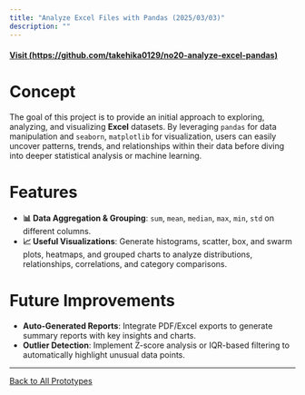 ```yaml
---
title: "Analyze Excel Files with Pandas (2025/03/03)"
description: ""
---
```


#### [Visit (https://github.com/takehika0129/no20-analyze-excel-pandas)](https://github.com/takehika0129/no20-analyze-excel-pandas)


# **Concept**
The goal of this project is to provide an initial approach to exploring, analyzing, and visualizing **Excel** datasets. By leveraging `pandas` for data manipulation and `seaborn`, `matplotlib` for visualization, users can easily uncover patterns, trends, and relationships within their data before diving into deeper statistical analysis or machine learning.


# **Features**
- **📊 Data Aggregation & Grouping**: `sum`, `mean`, `median`, `max`, `min`, `std` on different columns.
- **📈 Useful Visualizations**: Generate histograms, scatter, box, and swarm plots, heatmaps, and grouped charts to analyze distributions, relationships, correlations, and category comparisons.
  

# **Future Improvements**
- **Auto-Generated Reports**: Integrate PDF/Excel exports to generate summary reports with key insights and charts.
- **Outlier Detection**: Implement Z-score analysis or IQR-based filtering to automatically highlight unusual data points.


---
[Back to All Prototypes](../index.md)
